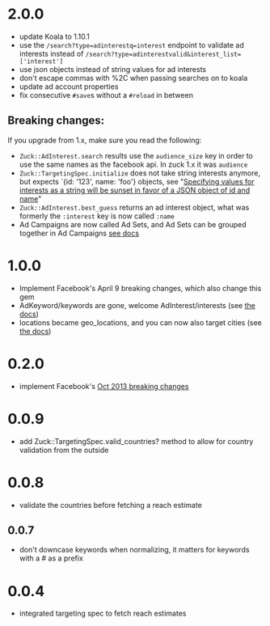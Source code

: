 2.0.0
=====

- update Koala to 1.10.1
- use the `/search?type=adinterestq=interest` endpoint to validate ad interests
  instead of `/search?type=adinterestvalid&interest_list=['interest']`
- use json objects instead of string values for ad interests
- don't escape commas with %2C when passing searches on to koala
- update ad account properties
- fix consecutive `#save`s without a `#reload` in between 

Breaking changes:
----------------

If you upgrade from 1.x, make sure you read the following:

- `Zuck::AdInterest.search` results use the `audience_size` key in order to use
  the same names as the facebook api. In zuck 1.x it was `audience`
- `Zuck::TargetingSpec.initialize` does not take string interests anymore,
  but expects `{id: '123', name: 'foo'} objects, see
  "[Specifying values for interests as a string will be sunset in favor of a JSON object of id and name](https://developers.facebook.com/docs/apps/migrations/ads-api-changes-2014-04-09)"
- `Zuck::AdInterest.best_guess` returns an ad interest object, what was
  formerly the `:interest` key is now called `:name`
- Ad Campaigns are now called Ad Sets, and Ad Sets can be grouped
  together in Ad Campaigns [see docs](https://developers.facebook.com/docs/reference/ads-api/adcampaign/v2.2)


1.0.0
=====
- Implement Facebook's April 9 breaking changes, which also change this
  gem
- AdKeyword/keywords are gone, welcome AdInterest/interests
  (see [the
docs](https://developers.facebook.com/docs/reference/ads-api/interest-targeting))
- locations became geo_locations, and you can now also target cities
  (see [the
docs](https://developers.facebook.com/docs/reference/ads-api/targeting-specs))

0.2.0
=====
- implement Facebook's [Oct 2013 breaking changes](https://developers.facebook.com/roadmap/#q4_2013)

0.0.9
=====
- add Zuck::TargetingSpec.valid_countries? method to allow for country
  validation from the outside

0.0.8
=====
- validate the countries before fetching a reach estimate

0.0.7
-----
- don't downcase keywords when normalizing, it matters for keywords
  with a # as a prefix

0.0.4
=====
- integrated targeting spec to fetch reach estimates
